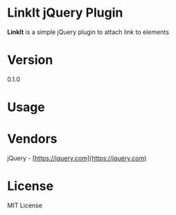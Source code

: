 # LinkIt jQuery Plugin #   

**LinkIt** is a simple jQuery plugin to attach link to elements

# Version #
0.1.0

# Usage #

# Vendors #
jQuery - [https://jquery.com](https://jquery.com)

# License #
MIT License